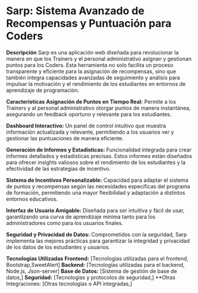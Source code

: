 # Sarp: Sistema Avanzado de Recompensas y Puntuación para Coders
**Descripción**
Sarp es una aplicación web diseñada para revolucionar la manera en que los Trainers y el personal administrativo asignan y gestionan puntos para los Coders. Esta herramienta no solo facilita un proceso transparente y eficiente para la asignación de recompensas, sino que también integra capacidades avanzadas de seguimiento y análisis para impulsar la motivación y el rendimiento de los estudiantes en entornos de aprendizaje de programación.

**Características**
**Asignación de Puntos en Tiempo Real:** Permite a los Trainers y al personal administrativo otorgar puntos de manera instantánea, asegurando un feedback oportuno y relevante para los estudiantes.

**Dashboard Interactivo:** Un panel de control intuitivo que muestra información actualizada y relevante, permitiendo a los usuarios ver y gestionar las puntuaciones de manera eficiente.

**Generación de Informes y Estadísticas:** Funcionalidad integrada para crear informes detallados y estadísticas precisas. Estos informes están diseñados para ofrecer insights valiosos sobre el rendimiento de los estudiantes y la efectividad de las estrategias de incentivo.

**Sistema de Incentivos Personalizable:** Capacidad para adaptar el sistema de puntos y recompensas según las necesidades específicas del programa de formación, permitiendo una mayor flexibilidad y adaptación a distintos entornos educativos.

**Interfaz de Usuario Amigable:** Diseñada para ser intuitiva y fácil de usar, garantizando una curva de aprendizaje mínima tanto para los administradores como para los usuarios finales.

**Seguridad y Privacidad de Datos:** Comprometidos con la seguridad, Sarp implementa las mejores prácticas para garantizar la integridad y privacidad de los datos de los estudiantes y usuarios.

**Tecnologías Utilizadas**
**Frontend:** [Tecnologías utilizadas para el frontend, Bootstrap,SweetAlert]
**Backend:** [Tecnologías utilizadas para el backend, Node.js, Json-server]
**Base de Datos:** [Sistema de gestión de base de datos,]
**Seguridad:** [Tecnologías y protocolos de seguridad,]
**Otras Integraciones: [Otras tecnologías o API integradas,]

